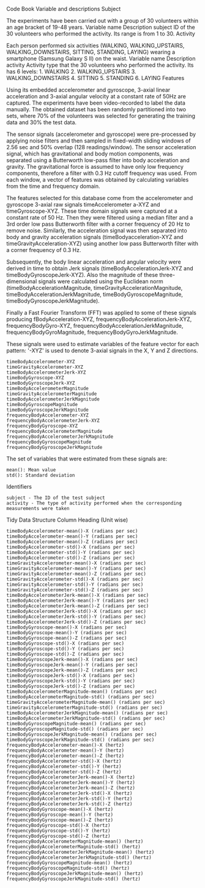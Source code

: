 Code Book
Variable and descriptions
Subject

The experiments have been carried out with a group of 30 volunteers within an age bracket of 19-48 years.
Variable name 	Description
subject 	ID of the 30 volunteers who performed the activity. Its range is from 1 to 30.
Activity

Each person performed six activities (WALKING, WALKING_UPSTAIRS, WALKING_DOWNSTAIRS, SITTING, STANDING, LAYING) wearing a smartphone (Samsung Galaxy S II) on the waist.
Variable name 	Description
activity 	Activity type that the 30 volunteers who performed the activity.
	Its has 6 levels:
	1. WALKING
	2. WALKING_UPSTAIRS
	3. WALKING_DOWNSTAIRS
	4. SITTING
	5. STANDING
	6. LAYING
Features

Using its embedded accelerometer and gyroscope, 3-axial linear acceleration and 3-axial angular velocity at a constant rate of 50Hz are captured. The experiments have been video-recorded to label the data manually. The obtained dataset has been randomly partitioned into two sets, where 70% of the volunteers was selected for generating the training data and 30% the test data.

The sensor signals (accelerometer and gyroscope) were pre-processed by applying noise filters and then sampled in fixed-width sliding windows of 2.56 sec and 50% overlap (128 readings/window). The sensor acceleration signal, which has gravitational and body motion components, was separated using a Butterworth low-pass filter into body acceleration and gravity. The gravitational force is assumed to have only low frequency components, therefore a filter with 0.3 Hz cutoff frequency was used. From each window, a vector of features was obtained by calculating variables from the time and frequency domain.

The features selected for this database come from the accelerometer and gyroscope 3-axial raw signals timeAccelerometer a-XYZ and timeGyroscope-XYZ. These time domain signals were captured at a constant rate of 50 Hz. Then they were filtered using a median filter and a 3rd order low pass Butterworth filter with a corner frequency of 20 Hz to remove noise. Similarly, the acceleration signal was then separated into body and gravity acceleration signals (timeBodyacceleration-XYZ and timeGravityAcceleration-XYZ) using another low pass Butterworth filter with a corner frequency of 0.3 Hz.

Subsequently, the body linear acceleration and angular velocity were derived in time to obtain Jerk signals (timeBodyAccelerationJerk-XYZ and timeBodyGyroscopeJerk-XYZ). Also the magnitude of these three-dimensional signals were calculated using the Euclidean norm (timeBodyAccelerationMagnitude, timeGravityAccelerationMagnitude, timeBodyAccelerationJerkMagnitude, timeBodyGyroscopeMagnitude, timeBodyGyroscopeJerkMagnitude).

Finally a Fast Fourier Transform (FFT) was applied to some of these signals producing fBodyAcceleration-XYZ, frequencyBodyAccelerationJerk-XYZ, frequencyBodyGyro-XYZ, frequencyBodyAccelerationJerkMagnitude, frequencyBodyGyroMagnitude, frequencyBodyGyroJerkMagnitude.

These signals were used to estimate variables of the feature vector for each pattern:
'-XYZ' is used to denote 3-axial signals in the X, Y and Z directions.

    timeBodyAccelerometer-XYZ
    timeGravityAccelerometer-XYZ
    timeBodyAccelerometerJerk-XYZ
    timeBodyGyroscope-XYZ
    timeBodyGyroscopeJerk-XYZ
    timeBodyAccelerometerMagnitude
    timeGravityAccelerometerMagnitude
    timeBodyAccelerometerJerkMagnitude
    timeBodyGyroscopeMagnitude
    timeBodyGyroscopeJerkMagnitude
    frequencyBodyAccelerometer-XYZ
    frequencyBodyAccelerometerJerk-XYZ
    frequencyBodyGyroscope-XYZ
    frequencyBodyAccelerometerMagnitude
    frequencyBodyAccelerometerJerkMagnitude
    frequencyBodyGyroscopeMagnitude
    frequencyBodyGyroscopeJerkMagnitude

The set of variables that were estimated from these signals are:

    mean(): Mean value
    std(): Standard deviation

Identifiers

    subject - The ID of the test subject
    activity - The type of activity performed when the corresponding measurements were taken

Tidy Data Structure
Column Heading (Unit wise)

    timeBodyAccelerometer-mean()-X (radians per sec)
    timeBodyAccelerometer-mean()-Y (radians per sec)
    timeBodyAccelerometer-mean()-Z (radians per sec)
    timeBodyAccelerometer-std()-X (radians per sec)
    timeBodyAccelerometer-std()-Y (radians per sec)
    timeBodyAccelerometer-std()-Z (radians per sec)
    timeGravityAccelerometer-mean()-X (radians per sec)
    timeGravityAccelerometer-mean()-Y (radians per sec)
    timeGravityAccelerometer-mean()-Z (radians per sec)
    timeGravityAccelerometer-std()-X (radians per sec)
    timeGravityAccelerometer-std()-Y (radians per sec)
    timeGravityAccelerometer-std()-Z (radians per sec)
    timeBodyAccelerometerJerk-mean()-X (radians per sec)
    timeBodyAccelerometerJerk-mean()-Y (radians per sec)
    timeBodyAccelerometerJerk-mean()-Z (radians per sec)
    timeBodyAccelerometerJerk-std()-X (radians per sec)
    timeBodyAccelerometerJerk-std()-Y (radians per sec)
    timeBodyAccelerometerJerk-std()-Z (radians per sec)
    timeBodyGyroscope-mean()-X (radians per sec)
    timeBodyGyroscope-mean()-Y (radians per sec)
    timeBodyGyroscope-mean()-Z (radians per sec)
    timeBodyGyroscope-std()-X (radians per sec)
    timeBodyGyroscope-std()-Y (radians per sec)
    timeBodyGyroscope-std()-Z (radians per sec)
    timeBodyGyroscopeJerk-mean()-X (radians per sec)
    timeBodyGyroscopeJerk-mean()-Y (radians per sec)
    timeBodyGyroscopeJerk-mean()-Z (radians per sec)
    timeBodyGyroscopeJerk-std()-X (radians per sec)
    timeBodyGyroscopeJerk-std()-Y (radians per sec)
    timeBodyGyroscopeJerk-std()-Z (radians per sec)
    timeBodyAccelerometerMagnitude-mean() (radians per sec)
    timeBodyAccelerometerMagnitude-std() (radians per sec)
    timeGravityAccelerometerMagnitude-mean() (radians per sec)
    timeGravityAccelerometerMagnitude-std() (radians per sec)
    timeBodyAccelerometerJerkMagnitude-mean() (radians per sec)
    timeBodyAccelerometerJerkMagnitude-std() (radians per sec)
    timeBodyGyroscopeMagnitude-mean() (radians per sec)
    timeBodyGyroscopeMagnitude-std() (radians per sec)
    timeBodyGyroscopeJerkMagnitude-mean() (radians per sec)
    timeBodyGyroscopeJerkMagnitude-std() (radians per sec)
    frequencyBodyAccelerometer-mean()-X (hertz)
    frequencyBodyAccelerometer-mean()-Y (hertz)
    frequencyBodyAccelerometer-mean()-Z (hertz)
    frequencyBodyAccelerometer-std()-X (hertz)
    frequencyBodyAccelerometer-std()-Y (hertz)
    frequencyBodyAccelerometer-std()-Z (hertz)
    frequencyBodyAccelerometerJerk-mean()-X (hertz)
    frequencyBodyAccelerometerJerk-mean()-Y (hertz)
    frequencyBodyAccelerometerJerk-mean()-Z (hertz)
    frequencyBodyAccelerometerJerk-std()-X (hertz)
    frequencyBodyAccelerometerJerk-std()-Y (hertz)
    frequencyBodyAccelerometerJerk-std()-Z (hertz)
    frequencyBodyGyroscope-mean()-X (hertz)
    frequencyBodyGyroscope-mean()-Y (hertz)
    frequencyBodyGyroscope-mean()-Z (hertz)
    frequencyBodyGyroscope-std()-X (hertz)
    frequencyBodyGyroscope-std()-Y (hertz)
    frequencyBodyGyroscope-std()-Z (hertz)
    frequencyBodyAccelerometerMagnitude-mean() (hertz)
    frequencyBodyAccelerometerMagnitude-std() (hertz)
    frequencyBodyAccelerometerJerkMagnitude-mean() (hertz)
    frequencyBodyAccelerometerJerkMagnitude-std() (hertz)
    frequencyBodyGyroscopeMagnitude-mean() (hertz)
    frequencyBodyGyroscopeMagnitude-std() (hertz)
    frequencyBodyGyroscopeJerkMagnitude-mean() (hertz)
    frequencyBodyGyroscopeJerkMagnitude-std() (hertz)
